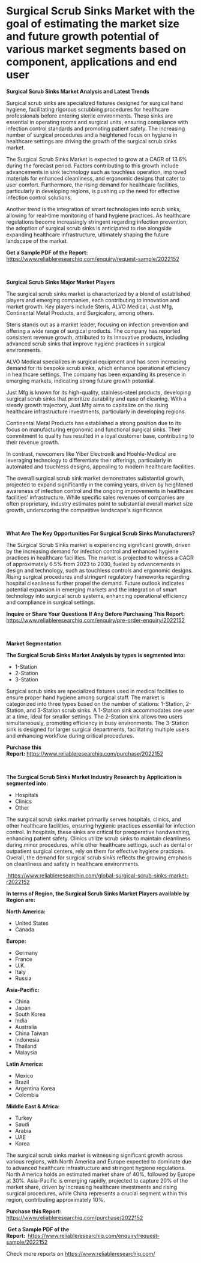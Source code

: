 <p><h1>Surgical Scrub Sinks Market with the goal of estimating the market size and future growth potential of various market segments based on component, applications and end user</h1></p><p><strong>Surgical Scrub Sinks Market Analysis and Latest Trends</strong></p>
<p><p>Surgical scrub sinks are specialized fixtures designed for surgical hand hygiene, facilitating rigorous scrubbing procedures for healthcare professionals before entering sterile environments. These sinks are essential in operating rooms and surgical units, ensuring compliance with infection control standards and promoting patient safety. The increasing number of surgical procedures and a heightened focus on hygiene in healthcare settings are driving the growth of the surgical scrub sinks market.</p><p>The Surgical Scrub Sinks Market is expected to grow at a CAGR of 13.6% during the forecast period. Factors contributing to this growth include advancements in sink technology such as touchless operation, improved materials for enhanced cleanliness, and ergonomic designs that cater to user comfort. Furthermore, the rising demand for healthcare facilities, particularly in developing regions, is pushing up the need for effective infection control solutions.</p><p>Another trend is the integration of smart technologies into scrub sinks, allowing for real-time monitoring of hand hygiene practices. As healthcare regulations become increasingly stringent regarding infection prevention, the adoption of surgical scrub sinks is anticipated to rise alongside expanding healthcare infrastructure, ultimately shaping the future landscape of the market.</p></p>
<p><strong>Get a Sample PDF of the Report:&nbsp;</strong> <a href="https://www.reliableresearchiq.com/enquiry/request-sample/2022152?utm_campaign=2629&utm_medium=2&utm_source=Github&utm_content=ia&utm_term=04032025&utm_id=surgical-scrub-sinks">https://www.reliableresearchiq.com/enquiry/request-sample/2022152</a></p>
<p>&nbsp;</p>
<p><strong>Surgical Scrub Sinks Major Market Players</strong></p>
<p><p>The surgical scrub sinks market is characterized by a blend of established players and emerging companies, each contributing to innovation and market growth. Key players include Steris, ALVO Medical, Just Mfg, Continental Metal Products, and Surgicalory, among others.</p><p>Steris stands out as a market leader, focusing on infection prevention and offering a wide range of surgical products. The company has reported consistent revenue growth, attributed to its innovative products, including advanced scrub sinks that improve hygiene practices in surgical environments.</p><p>ALVO Medical specializes in surgical equipment and has seen increasing demand for its bespoke scrub sinks, which enhance operational efficiency in healthcare settings. The company has been expanding its presence in emerging markets, indicating strong future growth potential.</p><p>Just Mfg is known for its high-quality, stainless-steel products, developing surgical scrub sinks that prioritize durability and ease of cleaning. With a steady growth trajectory, Just Mfg aims to capitalize on the rising healthcare infrastructure investments, particularly in developing regions.</p><p>Continental Metal Products has established a strong position due to its focus on manufacturing ergonomic and functional surgical sinks. Their commitment to quality has resulted in a loyal customer base, contributing to their revenue growth.</p><p>In contrast, newcomers like Yiber Electronik and Hoehle-Medical are leveraging technology to differentiate their offerings, particularly in automated and touchless designs, appealing to modern healthcare facilities.</p><p>The overall surgical scrub sink market demonstrates substantial growth, projected to expand significantly in the coming years, driven by heightened awareness of infection control and the ongoing improvements in healthcare facilities' infrastructure. While specific sales revenues of companies are often proprietary, industry estimates point to substantial overall market size growth, underscoring the competitive landscape's significance.</p></p>
<p>&nbsp;</p>
<p><strong>What Are The Key Opportunities For Surgical Scrub Sinks Manufacturers?</strong></p>
<p><p>The Surgical Scrub Sinks market is experiencing significant growth, driven by the increasing demand for infection control and enhanced hygiene practices in healthcare facilities. The market is projected to witness a CAGR of approximately 6.5% from 2023 to 2030, fueled by advancements in design and technology, such as touchless controls and ergonomic designs. Rising surgical procedures and stringent regulatory frameworks regarding hospital cleanliness further propel the demand. Future outlook indicates potential expansion in emerging markets and the integration of smart technology into surgical scrub systems, enhancing operational efficiency and compliance in surgical settings.</p></p>
<p><strong>Inquire or Share Your Questions If Any Before Purchasing This Report:</strong> <a href="https://www.reliableresearchiq.com/enquiry/pre-order-enquiry/2022152?utm_campaign=2629&utm_medium=2&utm_source=Github&utm_content=ia&utm_term=04032025&utm_id=surgical-scrub-sinks">https://www.reliableresearchiq.com/enquiry/pre-order-enquiry/2022152</a></p>
<p>&nbsp;</p>
<p><strong>Market Segmentation</strong></p>
<p><strong>The Surgical Scrub Sinks Market Analysis by types is segmented into:</strong></p>
<p><ul><li>1-Station</li><li>2-Station</li><li>3-Station</li></ul></p>
<p><p>Surgical scrub sinks are specialized fixtures used in medical facilities to ensure proper hand hygiene among surgical staff. The market is categorized into three types based on the number of stations: 1-Station, 2-Station, and 3-Station scrub sinks. A 1-Station sink accommodates one user at a time, ideal for smaller settings. The 2-Station sink allows two users simultaneously, promoting efficiency in busy environments. The 3-Station sink is designed for larger surgical departments, facilitating multiple users and enhancing workflow during critical procedures.</p></p>
<p><strong>Purchase this Report:&nbsp;</strong><a href="https://www.reliableresearchiq.com/purchase/2022152?utm_campaign=2629&utm_medium=2&utm_source=Github&utm_content=ia&utm_term=04032025&utm_id=surgical-scrub-sinks">https://www.reliableresearchiq.com/purchase/2022152</a></p>
<p>&nbsp;</p>
<p><strong>The Surgical Scrub Sinks Market Industry Research by Application is segmented into:</strong></p>
<p><ul><li>Hospitals</li><li>Clinics</li><li>Other</li></ul></p>
<p><p>The surgical scrub sinks market primarily serves hospitals, clinics, and other healthcare facilities, ensuring hygienic practices essential for infection control. In hospitals, these sinks are critical for preoperative handwashing, enhancing patient safety. Clinics utilize scrub sinks to maintain cleanliness during minor procedures, while other healthcare settings, such as dental or outpatient surgical centers, rely on them for effective hygiene practices. Overall, the demand for surgical scrub sinks reflects the growing emphasis on cleanliness and safety in healthcare environments.</p></p>
<p><a href="https://www.reliableresearchiq.com/global-surgical-scrub-sinks-market-r2022152?utm_campaign=2629&utm_medium=2&utm_source=Github&utm_content=ia&utm_term=04032025&utm_id=surgical-scrub-sinks">&nbsp;https://www.reliableresearchiq.com/global-surgical-scrub-sinks-market-r2022152</a></p>
<p><strong>In terms of Region, the Surgical Scrub Sinks Market Players available by Region are:</strong></p>
<p>
    <p> <strong> North America: </strong>
        <ul>
            <li>United States</li>
            <li>Canada</li>
        </ul>
        </p> 
    <p> <strong> Europe: </strong>
        <ul>
            <li>Germany</li>
            <li>France</li>
            <li>U.K.</li>
            <li>Italy</li>
            <li>Russia</li>
        </ul>
        </p> 
    <p> <strong> Asia-Pacific: </strong>
        <ul>
            <li>China</li>
            <li>Japan</li>
            <li>South Korea</li>
            <li>India</li>
            <li>Australia</li>
            <li>China Taiwan</li>
            <li>Indonesia</li>
            <li>Thailand</li>
            <li>Malaysia</li>
        </ul>
        </p> 
    <p> <strong> Latin America: </strong>
        <ul>
            <li>Mexico</li>
            <li>Brazil</li>
            <li>Argentina Korea</li>
            <li>Colombia</li>
        </ul>
        </p> 
    <p> <strong> Middle East & Africa: </strong>
        <ul>
            <li>Turkey</li>
            <li>Saudi</li>
            <li>Arabia</li>
            <li>UAE</li>
            <li>Korea</li>
        </ul>
    </p>
    </p>
<p><p>The surgical scrub sinks market is witnessing significant growth across various regions, with North America and Europe expected to dominate due to advanced healthcare infrastructure and stringent hygiene regulations. North America holds an estimated market share of 40%, followed by Europe at 30%. Asia-Pacific is emerging rapidly, projected to capture 20% of the market share, driven by increasing healthcare investments and rising surgical procedures, while China represents a crucial segment within this region, contributing approximately 10%.</p></p>
<p><strong>Purchase this Report: </strong><a href="https://www.reliableresearchiq.com/purchase/2022152?utm_campaign=2629&utm_medium=2&utm_source=Github&utm_content=ia&utm_term=04032025&utm_id=surgical-scrub-sinks">https://www.reliableresearchiq.com/purchase/2022152</a></p>
<p>&nbsp;<strong>Get a Sample PDF of the Report:&nbsp;&nbsp;</strong><a href="https://www.reliableresearchiq.com/enquiry/request-sample/2022152?utm_campaign=2629&utm_medium=2&utm_source=Github&utm_content=ia&utm_term=04032025&utm_id=surgical-scrub-sinks">https://www.reliableresearchiq.com/enquiry/request-sample/2022152</a></p>
<p><strong></strong></p>
<p>Check more reports on <a href="https://www.reliableresearchiq.com/?utm_campaign=2629&utm_medium=2&utm_source=Github&utm_content=ia&utm_term=04032025&utm_id=surgical-scrub-sinks">https://www.reliableresearchiq.com/</a></p>